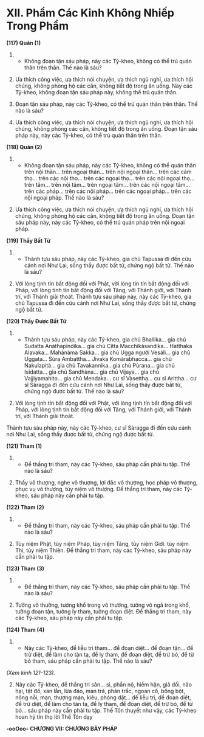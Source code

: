 # XII. Phẩm Các Kinh Không Nhiếp Trong Phẩm

**(117) Quán (1)**

<!--pg-->
1. - Không đoạn tận sáu pháp, này các Tỷ-kheo, không có thể trú quán thân trên thân. Thế nào là sáu?

<!--pg-->
2. Ưa thích công việc, ưa thích nói chuyện, ưa thích ngủ nghỉ, ưa thích hội chúng, không phòng hộ các
căn, không tiết độ trong ăn uống. Này các Tỷ-kheo, không đoạn tận sáu pháp này, không thể trú quán
thân.

<!--pg-->
3. Ðoạn tận sáu pháp, này các Tỷ-kheo, có thể trú quán thân trên thân. Thế nào là sáu?

<!--pg-->
4. Ưa thích công việc, ưa thích nói chuyện, ưa thích ngủ nghỉ, ưa thích hội chúng, không phòng các căn,
không tiết độ trong ăn uống. Ðoạn tận sáu pháp này, này các Tỷ-kheo, có thể trú quán thân trên thân.

**(118) Quán (2)**

<!--pg-->
1. - Không đoạn tận sáu pháp, này các Tỷ-kheo, không có thể quán thân trên nội thân... trên ngoại thân...
trên nội ngoại thân... trên các cảm thọ... trên các nội thọ... trên các ngoại thọ... trên các nội ngoại thọ...
trên tâm... trên nội tâm... trên ngoại tâm... trên các nội ngoại tâm... trên các pháp... trên các nội pháp...
trên các ngoại pháp... trên các nội ngoại pháp. Thế nào là sáu?

<!--pg-->
2. Ưa thích công việc, ưa thích nói chuyện, ưa thích ngủ nghỉ, ưa thích hội chúng, không phòng hộ các
căn, không tiết độ trong ăn uống. Ðoạn tận sáu pháp này, này các Tỷ-kheo, có thể trú quán pháp trên nội
ngoại pháp.

**(119) Thấy Bất Tử**

<!--pg-->
1. - Thành tựu sáu pháp, này các Tỷ-kheo, gia chủ Tapussa đi đến cứu cánh nơi Như Lai, sống thấy được
bất tử, chứng ngộ bất tử. Thế nào là sáu?

<!--pg-->
2. Với lòng tịnh tín bất động đối với Phật, vời lòng tin tín bất động đối với Pháp, với lòng tịnh tín bất
động đối với Tăng, với Thánh giới, với Thánh trí, với Thánh giải thoát.
Thành tựu sáu pháp này, này các Tỷ-kheo, gia chủ Tapussa đi đến cứu cánh nơi Như Lai, sống thấy
được bất tử, chứng ngộ bất tử.

**(120) Thấy Ðược Bất Tử**

<!--pg-->
1. - Thành tựu sáu pháp, này các Tỷ-kheo, gia chủ Bhallika... gia chủ Sudatta Anàthapindika... gia chủ
Citta Macchikàsandika... Hatthaka Alavaka... Mahànàma Sakka... gia chủ Ugga người Vesàlì... gia chủ
Uggata... Sùra Ambattha... Jivaka Komàrabhacca... gia chủ Nakulapità... gia chủ Tavakannika...gia chủ
Pùrana... gia chủ Isidatta... gia chủ Sandhàna... gia chủ Vijaya... gia chủ Vajjiyamahito... gia chủ
Mendaka... cư sĩ Vàsettha... cư sĩ Arittha... cư sĩ Sàragga đi đến cứu cánh nơi Như Lai, sống thấy được
bất tử, chứng ngộ được bất tử. Thế nào là sáu?

<!--pg-->
2. Với lòng tịnh tín bất động đối với Phật, với lòng tịnh tín bất động đối với Pháp, với lòng tịnh tín bất
động đối với Tăng, với Thánh giới, với Thánh trí, với Thánh giải thoát.

Thành tựu sáu pháp này, này các Tỷ-kheo, cư sĩ Sàragga đi đến cứu cánh nơi Như Lai, sống thấy được
bất tử, chứng ngộ được bất tử.

**(121) Tham (1)**

<!--pg-->
1. - Ðể thắng tri tham, này các Tỷ-kheo, sáu pháp cần phải tu tập. Thế nào là sáu?

<!--pg-->
2. Thấy vô thượng, nghe vô thượng, lợi đắc vô thượng, học pháp vô thượng, phục vụ vô thượng, tùy
niệm vô thượng. Ðể thắng tri tham, này các Tỷ-kheo, sáu pháp này cần phải tu tập.

**(122) Tham (2)**

<!--pg-->
1. - Ðể thắng tri tham, này các Tỷ-kheo, sáu pháp cần phải tu tập. Thế nào là sáu?

<!--pg-->
2. Tùy niệm Phật, tùy niệm Pháp, tùy niệm Tăng, tùy niệm Giới. tùy niệm Thí, tùy niệm Thiên. Ðể
thắng tri tham, này các Tỷ-kheo, sáu pháp này cần phải tu tập.

**(123) Tham (3)**

<!--pg-->
1. - Ðể thắng tri tham, này các Tỷ-kheo, sáu pháp cần phải tu tập. Thế nào là sáu?

<!--pg-->
2. Tưởng vô thường, tưởng khổ trong vô thường, tưởng vô ngã trong khổ, tưởng đoạn tận, tưởng ly
tham, tưởng đoạn diệt. Ðể thắng tri tham, này các Tỷ-kheo, sáu pháp này cần phải tu tập.

**(124) Tham (4)**

<!--pg-->
1. - Này các Tỷ-kheo, để liễu tri tham... để đoạn diệt... để đoạn tận... để trừ diệt, để làm cho tàn tạ, để ly
tham, để đoạn diệt, để trừ bỏ, để từ bỏ tham, sáu pháp cần phải tu tập. Thế nào là sáu?

_(Xem kinh 121-123)._

<!--pg-->
2. Này các Tỷ-kheo, để thắng tri sân... si, phẫn nộ, hiềm hận, giả dối, não hại, tật đố, xan lẫn, lừa đảo,
man trá, phản trắc, ngoan cố, bồng bột, nông nỗi, mạn, thượng mạn, kiêu, phóng dật... để liễu tri, để
đoạn diệt, để trừ diệt, để làm cho tàn tạ, để ly tham, để đoạn diệt, để trừ bỏ, để từ bỏ... sáu pháp này cần
phải tu tập.
Thế Tôn thuyết như vậy, các Tỷ-kheo hoan hỷ tín thọ lời Thế Tôn dạy

**-ooOoo-**
**CHƯƠNG VII: CHƯƠNG BẢY PHÁP**

